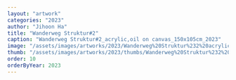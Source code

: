 ```yaml
---
layout: "artwork"
categories: "2023"
author: "Jihoon Ha"
title: "Wanderweg Struktur#2"
caption: "Wanderweg Struktur#2_acrylic,oil on canvas_150x105cm_2023"
image: "/assets/images/artworks/2023/Wanderweg%20Struktur%232%20acrylic%2Coil%20on%20canvas%20150x105cm%20%202023.jpg"
thumb: "/assets/images/artworks/2023/thumbs/Wanderweg%20Struktur%232%20acrylic%2Coil%20on%20canvas%20150x105cm%20%202023.jpg"
order: 10
orderByYear: 2023
---
```

